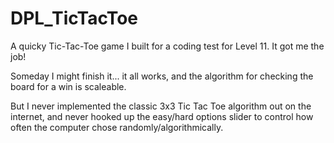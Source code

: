# DPL_TicTacToe
A quicky Tic-Tac-Toe game I built for a coding test for Level 11. It got me the job!

Someday I might finish it... it all works, and the algorithm for checking the board for a win is scaleable.

But I never implemented the classic 3x3 Tic Tac Toe algorithm out on the internet, and never hooked up the easy/hard options slider to control how often the computer chose randomly/algorithmically.

